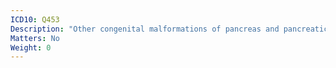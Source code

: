 ```yaml
---
ICD10: Q453
Description: "Other congenital malformations of pancreas and pancreatic duct"
Matters: No
Weight: 0
---
```


